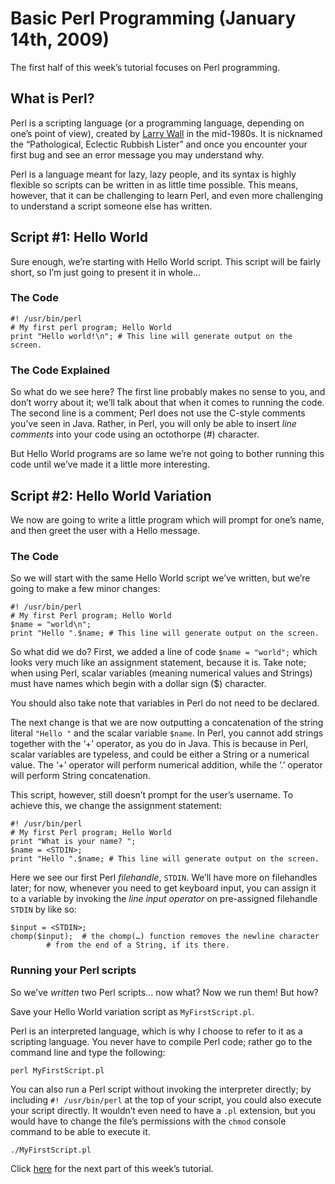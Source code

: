 # Basic Perl Programming  (January 14th, 2009)

The first half of this week’s tutorial focuses on Perl programming.

## What is Perl?

Perl is a scripting language (or a programming language, depending on one’s point of view), created by [Larry Wall](http://www.wall.org/~larry/) in the mid-1980s. It is nicknamed the “Pathological, Eclectic Rubbish Lister” and once you encounter your first bug and see an error message you may understand why.

Perl is a language meant for lazy, lazy people, and its syntax is highly flexible so scripts can be written in as little time possible. This means, however, that it can be challenging to learn Perl, and even more challenging to understand a script someone else has written.

## Script #1: Hello World

Sure enough, we’re starting with Hello World script. This script will be fairly short, so I’m just going to present it in whole…

### The Code

    #! /usr/bin/perl
    # My first perl program; Hello World
    print "Hello world!\n"; # This line will generate output on the screen.

### The Code Explained

So what do we see here? The first line probably makes no sense to you, and don’t worry about it; we’ll talk about that when it comes to running the code.  
The second line is a comment; Perl does not use the C-style comments you’ve seen in Java. Rather, in Perl, you will only be able to insert _line comments_ into your code using an octothorpe (#) character.

But Hello World programs are so lame we’re not going to bother running this code until we’ve made it a little more interesting.

## Script #2: Hello World Variation

We now are going to write a little program which will prompt for one’s name, and then greet the user with a Hello message.

### The Code

So we will start with the same Hello World script we’ve written, but we’re going to make a few minor changes:

    #! /usr/bin/perl
    # My first Perl program; Hello World
    $name = "world\n";
    print "Hello ".$name; # This line will generate output on the screen.

So what did we do? First, we added a line of code `$name = "world";` which looks very much like an assignment statement, because it is. Take note; when using Perl, scalar variables (meaning numerical values and Strings) must have names which begin with a dollar sign ($) character.

You should also take note that variables in Perl do not need to be declared.

The next change is that we are now outputting a concatenation of the string literal `"Hello "` and the scalar variable `$name`. In Perl, you cannot add strings together with the ‘+’ operator, as you do in Java. This is because in Perl, scalar variables are typeless, and could be either a String or a numerical value. The ‘+’ operator will perform numerical addition, while the ‘.’ operator will perform String concatenation.

This script, however, still doesn’t prompt for the user’s username. To achieve this, we change the assignment statement:

    #! /usr/bin/perl
    # My first Perl program; Hello World
    print "What is your name? ";
    $name = <STDIN>;
    print "Hello ".$name; # This line will generate output on the screen.

Here we see our first Perl _filehandle_, `STDIN`. We’ll have more on filehandles later; for now, whenever you need to get keyboard input, you can assign it to a variable by invoking the _line input operator_ on pre-assigned filehandle `STDIN` by like so:

    $input = <STDIN>;
    chomp($input);	# the chomp(…) function removes the newline character
    		# from the end of a String, if its there.

### Running your Perl scripts

So we’ve _written_ two Perl scripts… now what? Now we run them! But how?

Save your Hello World variation script as `MyFirstScript.pl`.

Perl is an interpreted language, which is why I choose to refer to it as a scripting language. You never have to compile Perl code; rather go to the command line and type the following:

    perl MyFirstScript.pl

You can also run a Perl script without invoking the interpreter directly; by including `#! /usr/bin/perl` at the top of your script, you could also execute your script directly. It wouldn’t even need to have a `.pl` extension, but you would have to change the file’s permissions with the `chmod` console command to be able to execute it.

    ./MyFirstScript.pl

Click [here](/tutoring/soen229/tutorials/linux-and-perl) for the next part of this week’s tutorial.
